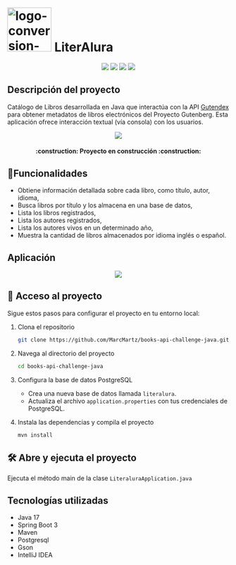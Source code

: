 # <img src="https://github.com/MarcMartz/books-api-challenge/assets/88258260/80f7f492-6674-4ae2-b344-e6c32edea5cc" alt="logo-conversion-de-moneda" width="100" height="100"> LiterAlura


<p align="center">
  <img src="https://img.shields.io/badge/STATUS-EN%20DESAROLLO-green">
  <img src="https://img.shields.io/badge/JAVA-17-orange">
  <img src="https://img.shields.io/badge/Spring%20Boot-3.2.5-brightgreen">
  <img src="https://img.shields.io/badge/PostgreSQL-16-blue">  
</p>

## Descripción del proyecto
Catálogo de Libros desarrollada en Java que interactúa con la API [Gutendex](https://gutendex.com/) para obtener 
metadatos de libros electrónicos del Proyecto Gutenberg. Esta aplicación ofrece interacción textual (vía consola) con 
los usuarios.

<p align="center">
  <img src="https://github.com/MarcMartz/books-api-challenge/assets/88258260/6221d425-c578-49e7-b884-3fc1dae734f1">
</p>

<h4 align="center">
:construction: Proyecto en construcción :construction:
</h4>

## :hammer:Funcionalidades

- Obtiene información detallada sobre cada libro, como título, autor, idioma,
- Busca libros por título y los almacena en una base de datos, 
- Lista los libros registrados,
- Lista los autores registrados,
- Lista los autores vivos en un determinado año,
- Muestra la cantidad de libros almacenados por idioma inglés o español.

## Aplicación

<p align="center">
  <img src="https://github.com/MarcMartz/books-api-challenge/assets/88258260/b83db915-fe42-4404-b3a4-48d4a29fe939">
</p>

## 📁 Acceso al proyecto

Sigue estos pasos para configurar el proyecto en tu entorno local:

1. Clona el repositorio
    ```sh
    git clone https://github.com/MarcMartz/books-api-challenge-java.git
    ```
2. Navega al directorio del proyecto
    ```sh
    cd books-api-challenge-java
    ```
3. Configura la base de datos PostgreSQL
    - Crea una nueva base de datos llamada `literalura`.
    - Actualiza el archivo `application.properties` con tus credenciales de PostgreSQL.

4. Instala las dependencias y compila el proyecto
    ```sh
    mvn install
    ```

## 🛠️ Abre y ejecuta el proyecto

Ejecuta el método main de la clase `LiteraluraApplication.java`

## Tecnologías utilizadas

- Java 17
- Spring Boot 3
- Maven
- Postgresql
- Gson
- IntelliJ IDEA
